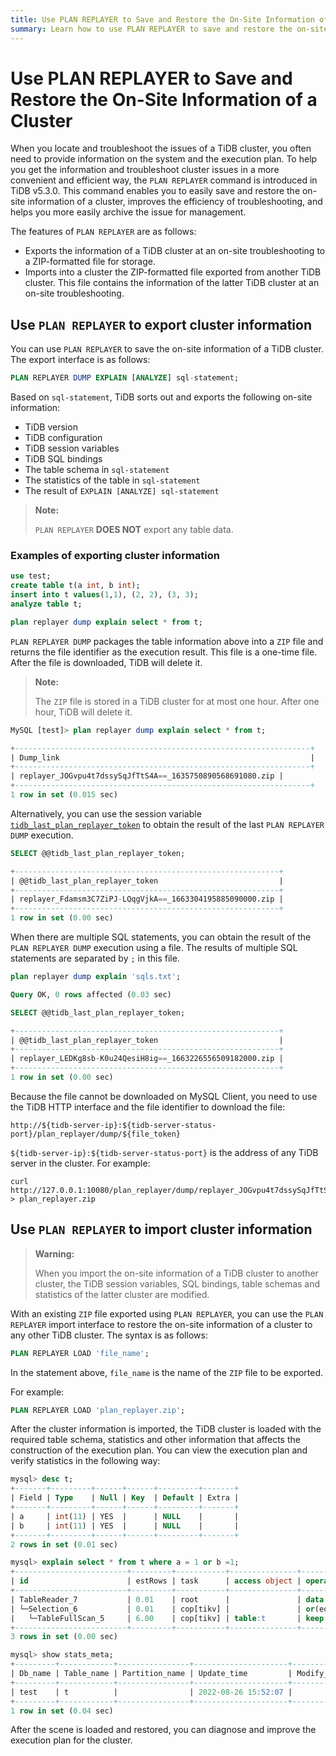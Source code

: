 ```yaml
---
title: Use PLAN REPLAYER to Save and Restore the On-Site Information of a Cluster
summary: Learn how to use PLAN REPLAYER to save and restore the on-site information of a cluster.
---
```


# Use PLAN REPLAYER to Save and Restore the On-Site Information of a Cluster

When you locate and troubleshoot the issues of a TiDB cluster, you often need to provide information on the system and the execution plan. To help you get the information and troubleshoot cluster issues in a more convenient and efficient way, the `PLAN REPLAYER` command is introduced in TiDB v5.3.0. This command enables you to easily save and restore the on-site information of a cluster, improves the efficiency of troubleshooting, and helps you more easily archive the issue for management.

The features of `PLAN REPLAYER` are as follows:

- Exports the information of a TiDB cluster at an on-site troubleshooting to a ZIP-formatted file for storage.
- Imports into a cluster the ZIP-formatted file exported from another TiDB cluster. This file contains the information of the latter TiDB cluster at an on-site troubleshooting.

## Use `PLAN REPLAYER` to export cluster information

You can use `PLAN REPLAYER` to save the on-site information of a TiDB cluster. The export interface is as follows:


```sql
PLAN REPLAYER DUMP EXPLAIN [ANALYZE] sql-statement;
```

Based on `sql-statement`, TiDB sorts out and exports the following on-site information:

- TiDB version
- TiDB configuration
- TiDB session variables
- TiDB SQL bindings
- The table schema in `sql-statement`
- The statistics of the table in `sql-statement`
- The result of `EXPLAIN [ANALYZE] sql-statement`

> **Note:**
>
> `PLAN REPLAYER` **DOES NOT** export any table data.

### Examples of exporting cluster information


```sql
use test;
create table t(a int, b int);
insert into t values(1,1), (2, 2), (3, 3);
analyze table t;

plan replayer dump explain select * from t;
```

`PLAN REPLAYER DUMP` packages the table information above into a `ZIP` file and returns the file identifier as the execution result. This file is a one-time file. After the file is downloaded, TiDB will delete it.

> **Note:**
>
> The `ZIP` file is stored in a TiDB cluster for at most one hour. After one hour, TiDB will delete it.

```sql
MySQL [test]> plan replayer dump explain select * from t;
```

```sql
+------------------------------------------------------------------+
| Dump_link                                                        |
+------------------------------------------------------------------+
| replayer_JOGvpu4t7dssySqJfTtS4A==_1635750890568691080.zip |
+------------------------------------------------------------------+
1 row in set (0.015 sec)
```

Alternatively, you can use the session variable [`tidb_last_plan_replayer_token`](/system-variables.md#tidb_last_plan_replayer_token-new-in-v630) to obtain the result of the last `PLAN REPLAYER DUMP` execution.

```sql
SELECT @@tidb_last_plan_replayer_token;
```

```sql
+-----------------------------------------------------------+
| @@tidb_last_plan_replayer_token                           |
+-----------------------------------------------------------+
| replayer_Fdamsm3C7ZiPJ-LQqgVjkA==_1663304195885090000.zip |
+-----------------------------------------------------------+
1 row in set (0.00 sec)
```

When there are multiple SQL statements, you can obtain the result of the `PLAN REPLAYER DUMP` execution using a file. The results of multiple SQL statements are separated by `;` in this file.

```sql
plan replayer dump explain 'sqls.txt';
```

```sql
Query OK, 0 rows affected (0.03 sec)
```

```sql
SELECT @@tidb_last_plan_replayer_token;
```

```sql
+-----------------------------------------------------------+
| @@tidb_last_plan_replayer_token                           |
+-----------------------------------------------------------+
| replayer_LEDKg8sb-K0u24QesiH8ig==_1663226556509182000.zip |
+-----------------------------------------------------------+
1 row in set (0.00 sec)
```

Because the file cannot be downloaded on MySQL Client, you need to use the TiDB HTTP interface and the file identifier to download the file:


```shell
http://${tidb-server-ip}:${tidb-server-status-port}/plan_replayer/dump/${file_token}
```

`${tidb-server-ip}:${tidb-server-status-port}` is the address of any TiDB server in the cluster. For example:


```shell
curl http://127.0.0.1:10080/plan_replayer/dump/replayer_JOGvpu4t7dssySqJfTtS4A==_1635750890568691080.zip > plan_replayer.zip
```

## Use `PLAN REPLAYER` to import cluster information

> **Warning:**
>
> When you import the on-site information of a TiDB cluster to another cluster, the TiDB session variables, SQL bindings, table schemas and statistics of the latter cluster are modified.

With an existing `ZIP` file exported using `PLAN REPLAYER`, you can use the `PLAN REPLAYER` import interface to restore the on-site information of a cluster to any other TiDB cluster. The syntax is as follows:


```sql
PLAN REPLAYER LOAD 'file_name';
```

In the statement above, `file_name` is the name of the `ZIP` file to be exported.

For example:


```sql
PLAN REPLAYER LOAD 'plan_replayer.zip';
```

After the cluster information is imported, the TiDB cluster is loaded with the required table schema, statistics and other information that affects the construction of the execution plan. You can view the execution plan and verify statistics in the following way:

```sql
mysql> desc t;
+-------+---------+------+------+---------+-------+
| Field | Type    | Null | Key  | Default | Extra |
+-------+---------+------+------+---------+-------+
| a     | int(11) | YES  |      | NULL    |       |
| b     | int(11) | YES  |      | NULL    |       |
+-------+---------+------+------+---------+-------+
2 rows in set (0.01 sec)

mysql> explain select * from t where a = 1 or b =1;
+-------------------------+---------+-----------+---------------+--------------------------------------+
| id                      | estRows | task      | access object | operator info                        |
+-------------------------+---------+-----------+---------------+--------------------------------------+
| TableReader_7           | 0.01    | root      |               | data:Selection_6                     |
| └─Selection_6           | 0.01    | cop[tikv] |               | or(eq(test.t.a, 1), eq(test.t.b, 1)) |
|   └─TableFullScan_5     | 6.00    | cop[tikv] | table:t       | keep order:false, stats:pseudo       |
+-------------------------+---------+-----------+---------------+--------------------------------------+
3 rows in set (0.00 sec)

mysql> show stats_meta;
+---------+------------+----------------+---------------------+--------------+-----------+
| Db_name | Table_name | Partition_name | Update_time         | Modify_count | Row_count |
+---------+------------+----------------+---------------------+--------------+-----------+
| test    | t          |                | 2022-08-26 15:52:07 |            3 |         6 |
+---------+------------+----------------+---------------------+--------------+-----------+
1 row in set (0.04 sec)
```

After the scene is loaded and restored, you can diagnose and improve the execution plan for the cluster.
